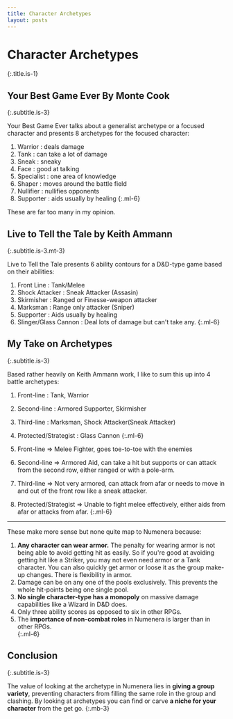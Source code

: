 ```yaml
---
title: Character Archetypes
layout: posts
---
```


# Character Archetypes
{:.title.is-1} 

## Your Best Game Ever By Monte Cook
{:.subtitle.is-3} 

Your Best Game Ever talks about a generalist archetype or a focused character and presents 8 archetypes for the focused character:

1. Warrior : deals damage
2. Tank : can take a lot of damage
3. Sneak : sneaky
4. Face : good at talking
5. Specialist : one area of knowledge
6. Shaper : moves around the battle field
7. Nullifier : nullifies opponents 
8. Supporter : aids usually by healing
{:.ml-6}

These are far too many in my opinion. 

## Live to Tell the Tale by Keith Ammann
{:.subtitle.is-3.mt-3} 

Live to Tell the Tale presents 6 ability contours for a D&D-type game based on their abilities:

1. Front Line : Tank/Melee 
2. Shock Attacker :  Sneak Attacker (Assasin)
3. Skirmisher : Ranged or Finesse-weapon attacker
4. Marksman : Range only attacker (Sniper)
5. Supporter : Aids usually by healing
6. Slinger/Glass Cannon : Deal lots of damage but can't take any.
{:.ml-6}

## My Take on Archetypes 
{:.subtitle.is-3} 

Based rather heavily on Keith Ammann work, I like to sum this up into 4 battle archetypes:

1. Front-line : Tank, Warrior
2. Second-line : Armored Supporter, Skirmisher
3. Third-line : Marksman, Shock Attacker(Sneak Attacker)
4. Protected/Strategist : Glass Cannon 
{:.ml-6}

1. Front-line => Melee Fighter, goes toe-to-toe with the enemies
2. Second-line => Armored Aid, can take a hit but supports or can attack from the second row, either ranged or with a pole-arm. 
3. Third-line => Not very armored, can attack from afar or needs to move in and out of the front row like a sneak attacker.
4. Protected/Strategist => Unable to fight melee effectively, either aids from afar or attacks from afar. 
{:.ml-6}

---

These make more sense but none quite map to Numenera because:

1. __Any character can wear armor.__ The penalty for wearing armor is not being able to avoid getting hit as easily. So if you're good at avoiding getting hit like a Striker, you may not even need armor or a Tank character. You can also quickly get armor or loose it as the group make-up changes. There is flexibility in armor. 
2. Damage can be on any one of the pools exclusively. This prevents the whole hit-points being one single pool. 
3. __No single character-type has a monopoly__ on massive damage capabilities like a Wizard in D&D does. 
4. Only three ability scores as opposed to six in other RPGs. 
5. The __importance of non-combat roles__ in Numenera is larger than in other RPGs.  
{:.ml-6}

## Conclusion
{:.subtitle.is-3} 

The value of looking at the archetype in Numenera lies in __giving a group variety__, preventing characters from filling the same role in the group and clashing. By looking at archetypes you can find or carve __a niche for your character__ from the get go. 
{:.mb-3}
